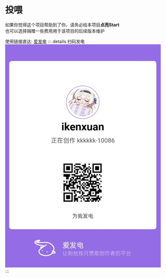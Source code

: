 # 投喂

如果你觉得这个项目帮助到了你，请务必给本项目**点亮Start**<br>
也可以选择捐赠一些费用用于该项目的后续版本维护

使用链接直达: [爱发电](https://afdian.net/a/ikenxuan)
::: details 扫码发电
![afdian](./imgs/afdian.jpg)
:::